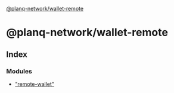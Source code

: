 [@planq-network/wallet-remote](README.md)

# @planq-network/wallet-remote

## Index

### Modules

* ["remote-wallet"](modules/_remote_wallet_.md)
